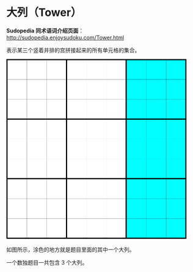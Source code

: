 # 大列（Tower）

**Sudopedia 同术语词介绍页面**：http://sudopedia.enjoysudoku.com/Tower.html

表示某三个竖着并排的宫拼接起来的所有单元格的集合。

<img src="pic/tower.png" style="zoom:50%;" />

如图所示，涂色的地方就是题目里面的其中一个大列。

一个数独题目一共包含 3 个大列。
